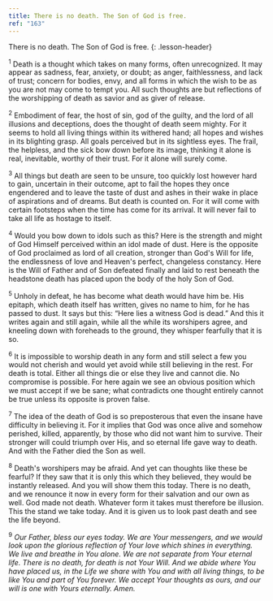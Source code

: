 ```yaml
---
title: There is no death. The Son of God is free.
ref: "163"
---
```


There is no death. The Son of God is free.
{: .lesson-header}

<sup>1</sup> Death is a thought which takes on many forms, often
unrecognized. It may appear as sadness, fear, anxiety, or doubt; as
anger, faithlessness, and lack of trust; concern for bodies, envy, and
all forms in which the wish to be as you are not may come to tempt you.
All such thoughts are but reflections of the worshipping of death as
savior and as giver of release.

<sup>2</sup> Embodiment of fear, the host of sin, god of the guilty, and
the lord of all illusions and deceptions, does the thought of death seem
mighty. For it seems to hold all living things within its withered hand;
all hopes and wishes in its blighting grasp. All goals perceived but in
its sightless eyes. The frail, the helpless, and the sick bow down
before its image, thinking it alone is real, inevitable, worthy of their
trust. For it alone will surely come.

<sup>3</sup> All things but death are seen to be unsure, too quickly
lost however hard to gain, uncertain in their outcome, apt to fail the
hopes they once engendered and to leave the taste of dust and ashes in
their wake in place of aspirations and of dreams. But death is counted
on. For it will come with certain footsteps when the time has come for
its arrival. It will never fail to take all life as hostage to itself.

<sup>4</sup> Would you bow down to idols such as this? Here is the
strength and might of God Himself perceived within an idol made of dust.
Here is the opposite of God proclaimed as lord of all creation, stronger
than God's Will for life, the endlessness of love and Heaven's perfect,
changeless constancy. Here is the Will of Father and of Son defeated
finally and laid to rest beneath the headstone death has placed upon the
body of the holy Son of God.

<sup>5</sup> Unholy in defeat, he has become what death would have him
be. His epitaph, which death itself has written, gives no name to him,
for he has passed to dust. It says but this: “Here lies a witness God is
dead.” And this it writes again and still again, while all the while its
worshipers agree, and kneeling down with foreheads to the ground, they
whisper fearfully that it is so.

<sup>6</sup> It is impossible to worship death in any form and still
select a few you would not cherish and would yet avoid while still
believing in the rest. For death is total. Either all things die or else
they live and cannot die. No compromise is possible. For here again we
see an obvious position which we must accept if we be sane; what
contradicts one thought entirely cannot be true unless its opposite is
proven false.

<sup>7</sup> The idea of the death of God is so preposterous that even
the insane have difficulty in believing it. For it implies that God was
once alive and somehow perished, killed, apparently, by those who did
not want him to survive. Their stronger will could triumph over His, and
so eternal life gave way to death. And with the Father died the Son as
well.

<sup>8</sup> Death's worshipers may be afraid. And yet can thoughts like
these be fearful? If they saw that it is only this which they believed,
they would be instantly released. And you will show them this today.
There is no death, and we renounce it now in every form for their
salvation and our own as well. God made not death. Whatever form it
takes must therefore be illusion. This the stand we take today. And it
is given us to look past death and see the life beyond.

<sup>9</sup> *Our Father, bless our eyes today. We are Your messengers,
and we would look upon the glorious reflection of Your love which shines
in everything. We live and breathe in You alone. We are not separate
from Your eternal life. There is no death, for death is not Your Will.
And we abide where You have placed us, in the Life we share with You and
with all living things, to be like You and part of You forever. We
accept Your thoughts as ours, and our will is one with Yours eternally.
Amen.*

